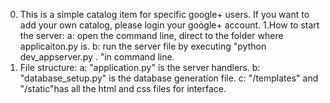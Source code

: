 0. This is a simple catalog item for specific google+ users. If you want to add your own catalog, please login your google+ account.
1.How to start the server:
  a: open the command line, direct to the folder where applicaiton.py is.
  b: run the server file by executing "python dev_appserver.py . "in command line.
2. File structure:
  a: "application.py" is the server handlers.
  b: "database_setup.py" is the database generation file.
  c: "/templates" and "/static"has all the html and css files for interface.